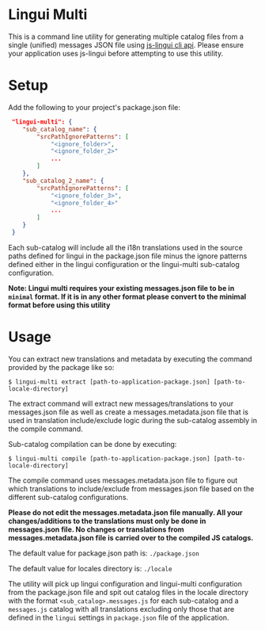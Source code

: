 # Lingui Multi
This is a command line utility for generating multiple catalog files from a single (unified) messages JSON file using [js-lingui cli api](https://www.npmjs.com/package/@lingui/cli). Please ensure your application uses js-lingui before attempting to use this utility.

# Setup
Add the following to your project's package.json file:
```json
 "lingui-multi": {
    "sub_catalog_name": {
        "srcPathIgnorePatterns": [
            "<ignore_folder>",
            "<ignore_folder_2>"
            ...
        ]
    },
    "sub_catalog_2_name": {
        "srcPathIgnorePatterns": [
            "<ignore_folder_3>",
            "<ignore_folder_4>"
            ...
        ]
    }
 }
```

Each sub-catalog will include all the i18n translations used in the source paths defined for lingui in the package.json file minus the ignore patterns defined either in the lingui configuration or the lingui-multi sub-catalog configuration.

**Note: Lingui multi requires your existing messages.json file to be in `minimal` format. If it is in any other format please convert to the minimal format before using this utility**

# Usage
You can extract new translations and metadata by executing the command provided by the package like so:
```shell
$ lingui-multi extract [path-to-application-package.json] [path-to-locale-directory]
```

The extract command will extract new messages/translations to your messages.json file as well as create a messages.metadata.json file that is used in translation include/exclude logic during the sub-catalog assembly in the compile command.

Sub-catalog compilation can be done by executing:
```shell
$ lingui-multi compile [path-to-application-package.json] [path-to-locale-directory]
```

The compile command uses messages.metadata.json file to figure out which translations to include/exclude from messages.json file based on the different sub-catalog configurations.

**Please do not edit the messages.metadata.json file manually. All your changes/additions to the translations must only be done in messages.json file. No changes or translations from messages.metadata.json file is carried over to the compiled JS catalogs.**

The default value for package.json path is: `./package.json`

The default value for locales directory is: `./locale`

The utility will pick up lingui configuration and lingui-multi configuration from the package.json file and spit out catalog files in the locale directory with the format `<sub_catalog>.messages.js` for each sub-catalog and a `messages.js` catalog with all translations excluding only those that are defined in the `lingui` settings in `package.json` file of the application.

